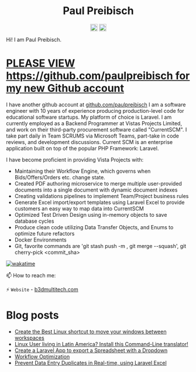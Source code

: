 <p align="center"> <h1 align="center"> Paul Preibisch</h1> </p>
<p align="center">
<a href="https://github.com/firecentaur" target="_blank"><img align="center" src="https://cdn.jsdelivr.net/npm/simple-icons@3.0.1/icons/github.svg" alt="Paul Preibisch" height="20" width="20" /></a>
<a href="https://dev.to/paulpreibisch" target="_blank"><img align="center" src="https://cdn.jsdelivr.net/npm/simple-icons@3.0.1/icons/blogger.svg" alt="Paul Preibisch Blog" height="20" width="20" /></a>
</p>

Hi! I am Paul Preibisch. 

<h1><a href="https://github.com/paulpreibisch" target="_blank">PLEASE VIEW https://github.com/paulpreibisch for my new Github account</a></h1>

I have another github account at [github.com/paulpreibisch](github.com/paulpreibisch)
I am a software engineer with 10 years of experience producing production-level code for educational software startups. My platform of choice is Laravel.
I am currently employed as a Backend Programmer at Vistas Projects Limited, and work on their third-party procurement software called "CurrentSCM".
I take part daily in Team SCRUMS via Microsoft Teams, part-take in code reviews, and development discussions.
Current SCM is an enterprise application built on top of the popular PHP Framework: Laravel.

I have become proficient in providing Vista Projects with:

- Maintaining their Workflow Engine, which governs when Bids/Offers/Orders etc. change state.
- Created PDF authoring microservice to merge multiple user-provided documents into a single document with dynamic document indexes
- Creating validations pipelines to implement Team/Project business rules
- Generate Excel import/export templates using Laravel Excel to provide customers an easy way to map data into CurrentSCM
- Optimized Test Driven Design using in-memory objects to save database cycles
- Produce clean code utilizing Data Transfer Objects, and Enums to optimize future refactors
- Docker Environments
- Git, favorite commands are 'git stash push -m <some message>, git merge --squash', git cherry-pick <commit_sha>


[![wakatime](https://wakatime.com/badge/user/be6cf5cc-7f5a-43b3-b789-4a4ddd5b1bc2.svg)](https://wakatime.com/@be6cf5cc-7f5a-43b3-b789-4a4ddd5b1bc2)


📫 How to reach me:

⚡ `Website` - [b3dmultitech.com](https://b3dmultitech.com)


# Blog posts
<!-- BLOG-POST-LIST:START -->
- [Create the Best Linux shortcut to move your windows between workspaces](https://dev.to/paulpreibisch/create-the-best-linux-shortcut-to-move-your-windows-between-workspaces-49gi)
- [Linux User living in Latin America? Install this Command-Line translator!](https://dev.to/paulpreibisch/linux-user-living-in-latin-america-install-this-command-line-translator-fa2)
- [Create a Laravel App to export a Spreadsheet with a Dropdown](https://dev.to/paulpreibisch/create-a-laravel-app-to-export-a-spreadsheet-with-a-dropdown-3nla)
- [Workflow Optimization](https://dev.to/paulpreibisch/most-common-daily-use-of-phpstorm-4fj4)
- [Prevent Data Entry Duplicates in Real-time, using Laravel Excel](https://dev.to/paulpreibisch/how-to-add-a-formula-to-prevent-duplicates-in-laravel-excel-2pap)
<!-- BLOG-POST-LIST:END -->





